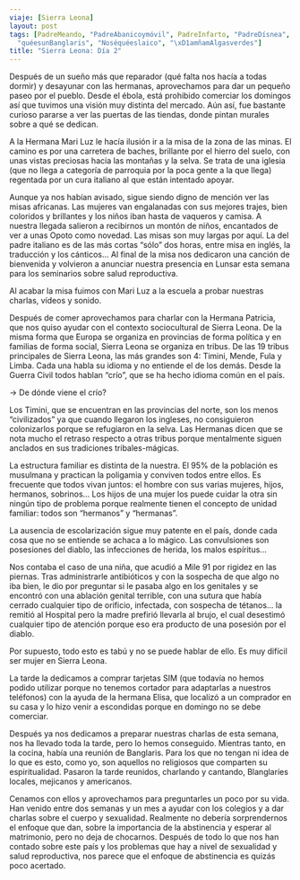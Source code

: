 ```yaml
---
viaje: [Sierra Leona]
layout: post
tags: [PadreMeando, "PadreAbanicoymóvil", PadreInfarto, "PadreDísnea", 4blanquitasperdidas,
  "quéesunBanglaris", "Noséquéeslaico", "\xD1amñamAlgasverdes"]
title: "Sierra Leona: Día 2"
---
```


Después de un sueño más que reparador (qué falta nos hacía a todas dormir) y desayunar con las hermanas, aprovechamos para dar un pequeño paseo por el pueblo. Desde el ébola, está prohibido comerciar los domingos así que tuvimos una visión muy distinta del mercado. Aún así, fue bastante curioso pararse a ver las puertas de las tiendas, donde pintan murales sobre a qué se dedican.

A la Hermana Mari Luz le hacía ilusión ir a la misa de la zona de las minas. El camino es por una carretera de baches, brillante por el hierro del suelo, con unas vistas preciosas hacia las montañas y la selva. Se trata de una iglesia (que no llega a categoría de parroquia por la poca gente a la que llega) regentada por un cura italiano al que están intentado apoyar. 

Aunque ya nos habían avisado, sigue siendo digno de mención ver las misas africanas. Las mujeres van engalanadas con sus mejores trajes, bien coloridos y brillantes y los niños iban hasta de vaqueros y camisa. A nuestra llegada salieron a recibirnos un montón de niños, encantados de ver a unas Opoto como novedad. Las misas son muy largas por aquí. La del padre italiano es de las más cortas “sólo” dos horas, entre misa en inglés, la traducción y los cánticos… Al final de la misa nos dedicaron una canción de bienvenida y volvieron a anunciar nuestra presencia en Lunsar esta semana para los seminarios sobre salud reproductiva.

Al acabar la misa fuimos con Mari Luz a la escuela a probar nuestras charlas, vídeos y sonido.

Después de comer aprovechamos para charlar con la Hermana Patricia, que nos quiso ayudar con el contexto sociocultural de Sierra Leona. De la misma forma que Europa se organiza en provincias de forma política y en familias de forma social, Sierra Leona se organiza en tribus. De las 19 tribus principales de Sierra Leona, las más grandes son 4: Timini, Mende, Fula y Limba. Cada una habla su idioma y no entiende el de los demás. Desde la Guerra Civil todos hablan “crío”, que se ha hecho idioma común en el país.

→ De dónde viene el crío?

 Los Timini, que se encuentran en las provincias del norte, son los menos “civilizados” ya que cuando llegaron los ingleses, no consiguieron colonizarlos porque se refugiaron en la selva. Las Hermanas dicen que se nota mucho el retraso respecto a otras tribus porque mentalmente siguen anclados en sus tradiciones tribales-mágicas.  
 
 La estructura familiar es distinta de la nuestra. El 95% de la población es musulmana y practican la poligamia y conviven todos entre ellos. Es frecuente que todos vivan juntos: el hombre con sus varias mujeres, hijos, hermanos, sobrinos… Los hijos de una mujer los puede cuidar la otra sin ningún tipo de problema porque realmente tienen el concepto de unidad familiar: todos son “hermanos” y “hermanas”.

La ausencia de escolarización sigue muy patente en el país, donde cada cosa que no se entiende se achaca a lo mágico. Las convulsiones son posesiones del diablo, las infecciones de herida, los malos espíritus…

Nos contaba el caso de una niña, que acudió a Mile 91 por rigidez en las piernas. Tras administrarle antibióticos y con la sospecha de que algo no iba bien, le dio por preguntar si le pasaba algo en los genitales y se encontró con una ablación genital terrible, con una sutura que había cerrado cualquier tipo de orificio, infectada, con sospecha de tétanos… la remitió al Hospital pero la madre prefirió llevarla al brujo, el cual desestimó cualquier tipo de atención porque eso era producto de una posesión por el diablo.

Por supuesto, todo esto es tabú y no se puede hablar de ello. Es muy difícil ser mujer en Sierra Leona.

La tarde la dedicamos a comprar tarjetas SIM (que todavía no hemos podido utilizar porque no tenemos cortador para adaptarlas a nuestros teléfonos) con la ayuda de la hermana Elisa, que localizó a un comprador en su casa y lo hizo venir a escondidas porque en domingo no se debe comerciar. 

Después ya nos dedicamos a preparar nuestras charlas de esta semana, nos ha llevado toda la tarde, pero lo hemos conseguido. Mientras tanto, en la cocina, había una reunión de Banglaris. Para los que no tengan ni idea de lo que es esto, como yo, son aquellos no religiosos que comparten su espiritualidad. Pasaron la tarde reunidos, charlando y cantando, Blanglaríes locales, mejicanos y americanos.

Cenamos con ellos y aprovechamos para preguntarles un poco por su vida. Han venido entre dos semanas y un mes a ayudar con los colegios y a dar charlas sobre el cuerpo y sexualidad. Realmente no debería sorprendernos el enfoque que dan, sobre la importancia de la abstinencia y esperar al matrimonio, pero no deja de chocarnos. Después de todo lo que nos han contado sobre este país y los problemas que hay a nivel de sexualidad y salud reproductiva, nos parece que el enfoque de abstinencia es quizás poco acertado.
